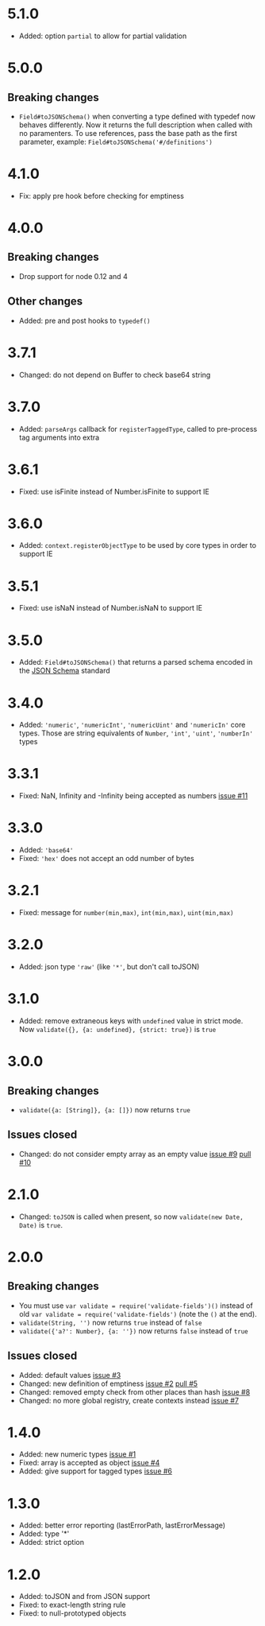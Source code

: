 # 5.1.0
* Added: option `partial` to allow for partial validation

# 5.0.0
## Breaking changes
* `Field#toJSONSchema()` when converting a type defined with typedef now behaves differently.
Now it returns the full description when called with no paramenters.
To use references, pass the base path as the first parameter, example: `Field#toJSONSchema('#/definitions')`

# 4.1.0
* Fix: apply pre hook before checking for emptiness

# 4.0.0
## Breaking changes
* Drop support for node 0.12 and 4

## Other changes
* Added: pre and post hooks to `typedef()`

# 3.7.1
* Changed: do not depend on Buffer to check base64 string

# 3.7.0
* Added: `parseArgs` callback for `registerTaggedType`, called to pre-process tag arguments into extra

# 3.6.1
* Fixed: use isFinite instead of Number.isFinite to support IE

# 3.6.0
* Added: `context.registerObjectType` to be used by core types in order to support IE

# 3.5.1
* Fixed: use isNaN instead of Number.isNaN to support IE

# 3.5.0
* Added: `Field#toJSONSchema()` that returns a parsed schema encoded in the [JSON Schema](http://json-schema.org/) standard

# 3.4.0
* Added: `'numeric'`, `'numericInt'`, `'numericUint'` and `'numericIn'` core types. Those are string equivalents of `Number`, `'int'`, `'uint'`, `'numberIn'` types

# 3.3.1
* Fixed: NaN, Infinity and -Infinity being accepted as numbers [issue #11](https://github.com/clubedaentrega/validate-fields/issues/11)

# 3.3.0
* Added: `'base64'`
* Fixed: `'hex'` does not accept an odd number of bytes

# 3.2.1
* Fixed: message for `number(min,max)`, `int(min,max)`, `uint(min,max)`

# 3.2.0
* Added: json type `'raw'` (like `'*'`, but don't call toJSON)

# 3.1.0
* Added: remove extraneous keys with `undefined` value in strict mode. Now `validate({}, {a: undefined}, {strict: true})` is `true`

# 3.0.0
## Breaking changes
* `validate({a: [String]}, {a: []})` now returns `true`

## Issues closed
*  Changed: do not consider empty array as an empty value [issue #9](https://github.com/clubedaentrega/validate-fields/issues/9) [pull #10](https://github.com/clubedaentrega/validate-fields/pull/10)

# 2.1.0
* Changed: `toJSON` is called when present, so now `validate(new Date, Date)` is `true`.

# 2.0.0
## Breaking changes
* You must use `var validate = require('validate-fields')()` instead of old `var validate = require('validate-fields')` (note the `()` at the end).
* `validate(String, '')` now returns `true` instead of `false`
* `validate({'a?': Number}, {a: ''})` now returns `false` instead of `true`

## Issues closed
* Added: default values [issue #3](https://github.com/clubedaentrega/validate-fields/issues/3)
* Changed: new definition of emptiness [issue #2](https://github.com/clubedaentrega/validate-fields/issues/2) [pull #5](https://github.com/clubedaentrega/validate-fields/pull/5)
* Changed: removed empty check from other places than hash [issue #8](https://github.com/clubedaentrega/validate-fields/issues/8)
* Changed: no more global registry, create contexts instead [issue #7](https://github.com/clubedaentrega/validate-fields/issues/7)

# 1.4.0
* Added: new numeric types [issue #1](https://github.com/clubedaentrega/validate-fields/issues/1)
* Fixed: array is accepted as object [issue #4](https://github.com/clubedaentrega/validate-fields/issues/4)
* Added: give support for tagged types [issue #6](https://github.com/clubedaentrega/validate-fields/issues/6)

# 1.3.0
* Added: better error reporting (lastErrorPath, lastErrorMessage)
* Added: type '*'
* Added: strict option

# 1.2.0
* Added: toJSON and from JSON support
* Fixed: to exact-length string rule
* Fixed: to null-prototyped objects